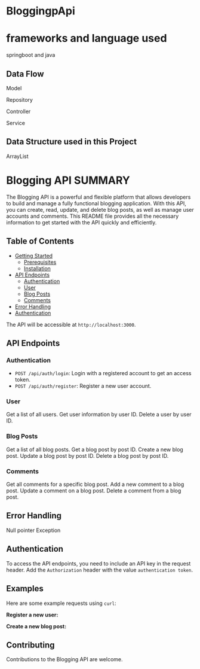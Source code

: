 # BloggingpApi
# frameworks and language used
springboot and java

## Data Flow
Model

Repository

Controller

Service

## Data  Structure used in this Project
ArrayList

# Blogging API SUMMARY

The Blogging API is a powerful and flexible platform that allows developers to build and manage a fully functional blogging application. With this API, you can create, read, update, and delete blog posts, as well as manage user accounts and comments. This README file provides all the necessary information to get started with the API quickly and efficiently.

## Table of Contents

- [Getting Started](#getting-started)
  - [Prerequisites](#prerequisites)
  - [Installation](#installation)
- [API Endpoints](#api-endpoints)
  - [Authentication](#authentication)
  - [User](#user)
  - [Blog Posts](#blog-posts)
  - [Comments](#comments)
- [Error Handling](#error-handling)
- [Authentication](#authentication)



The API will be accessible at `http://localhost:3000`.

## API Endpoints

### Authentication

- `POST /api/auth/login`: Login with a registered account to get an access token.
- `POST /api/auth/register`: Register a new user account.

### User

 Get a list of all users.
 Get user information by user ID.
 Delete a user by user ID.

### Blog Posts

Get a list of all blog posts.
Get a blog post by post ID.
Create a new blog post.
Update a blog post by post ID.
Delete a blog post by post ID.

### Comments

Get all comments for a specific blog post.
Add a new comment to a blog post.
Update a comment on a blog post.
Delete a comment from a blog post.

## Error Handling
Null pointer Exception


## Authentication

To access the API endpoints, you need to include an API key in the request header. Add the `Authorization` header with the value `authentication token`.

## Examples

Here are some example requests using `curl`:

**Register a new user:**

**Create a new blog post:**

## Contributing

Contributions to the Blogging API are welcome.
